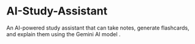 # AI-Study-Assistant
An AI-powered study assistant that can take notes, generate flashcards, and explain them using the Gemini AI model .

